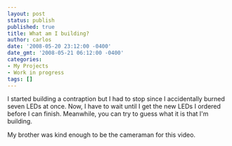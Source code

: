 ```yaml
---
layout: post
status: publish
published: true
title: What am I building?
author: carlos
date: '2008-05-20 23:12:00 -0400'
date_gmt: '2008-05-21 06:12:00 -0400'
categories:
- My Projects
- Work in progress
tags: []
---
```

<div style="text-align: center;"><script src="http://flash.revver.com/player/1.0/player.js?mediaId:915696;affiliateId:78575;backColor:#3465A4;frontColor:#F57900;gradColor:#000000;width:480;height:392;shareUrl:revver;pngLogo:http://static2.revver.com/player/logo/revverLogo__________.png" type="text/javascript"></script></div>

I started building a contraption but I had to stop since I accidentally burned seven LEDs at once. Now, I have to wait until I get the new LEDs I ordered before I can finish. Meanwhile, you can try to guess what it is that I'm building.

My brother was kind enough to be the cameraman for this video.